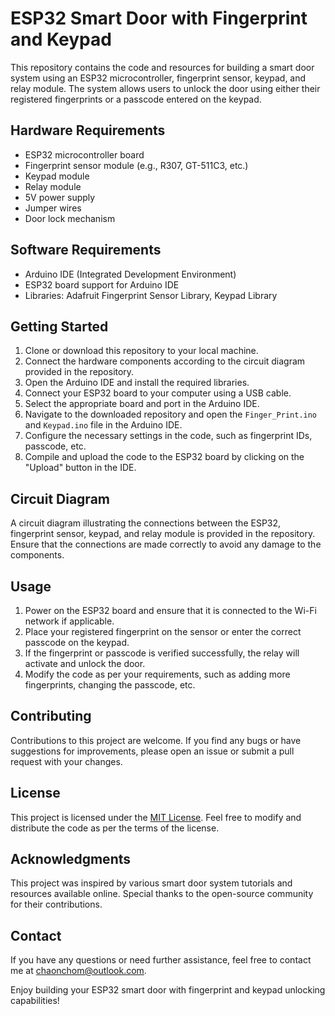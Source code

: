 # ESP32 Smart Door with Fingerprint and Keypad

This repository contains the code and resources for building a smart door system using an ESP32 microcontroller, fingerprint sensor, keypad, and relay module. The system allows users to unlock the door using either their registered fingerprints or a passcode entered on the keypad.

## Hardware Requirements
- ESP32 microcontroller board
- Fingerprint sensor module (e.g., R307, GT-511C3, etc.)
- Keypad module
- Relay module
- 5V power supply
- Jumper wires
- Door lock mechanism

## Software Requirements
- Arduino IDE (Integrated Development Environment)
- ESP32 board support for Arduino IDE
- Libraries: Adafruit Fingerprint Sensor Library, Keypad Library

## Getting Started

1. Clone or download this repository to your local machine.
2. Connect the hardware components according to the circuit diagram provided in the repository.
3. Open the Arduino IDE and install the required libraries.
4. Connect your ESP32 board to your computer using a USB cable.
5. Select the appropriate board and port in the Arduino IDE.
6. Navigate to the downloaded repository and open the `Finger_Print.ino` and `Keypad.ino` file in the Arduino IDE.
7. Configure the necessary settings in the code, such as fingerprint IDs, passcode, etc.
8. Compile and upload the code to the ESP32 board by clicking on the "Upload" button in the IDE.

## Circuit Diagram

A circuit diagram illustrating the connections between the ESP32, fingerprint sensor, keypad, and relay module is provided in the repository. Ensure that the connections are made correctly to avoid any damage to the components.

## Usage

1. Power on the ESP32 board and ensure that it is connected to the Wi-Fi network if applicable.
2. Place your registered fingerprint on the sensor or enter the correct passcode on the keypad.
3. If the fingerprint or passcode is verified successfully, the relay will activate and unlock the door.
4. Modify the code as per your requirements, such as adding more fingerprints, changing the passcode, etc.

## Contributing

Contributions to this project are welcome. If you find any bugs or have suggestions for improvements, please open an issue or submit a pull request with your changes.

## License

This project is licensed under the [MIT License](LICENSE). Feel free to modify and distribute the code as per the terms of the license.

## Acknowledgments

This project was inspired by various smart door system tutorials and resources available online. Special thanks to the open-source community for their contributions.

## Contact

If you have any questions or need further assistance, feel free to contact me at chaonchom@outlook.com.

Enjoy building your ESP32 smart door with fingerprint and keypad unlocking capabilities!
